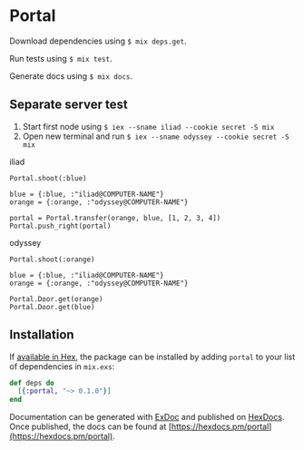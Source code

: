 # Portal

Download dependencies using `$ mix deps.get`.

Run tests using `$ mix test`.

Generate docs using `$ mix docs`.

## Separate server test
1. Start first node using `$ iex --sname iliad --cookie secret -S mix`
2. Open new terminal and run `$ iex --sname odyssey --cookie secret -S mix`

iliad
```
Portal.shoot(:blue)

blue = {:blue, :"iliad@COMPUTER-NAME"}
orange = {:orange, :"odyssey@COMPUTER-NAME"}

portal = Portal.transfer(orange, blue, [1, 2, 3, 4])
Portal.push_right(portal)
```

odyssey
```
Portal.shoot(:orange)

blue = {:blue, :"iliad@COMPUTER-NAME"}
orange = {:orange, :"odyssey@COMPUTER-NAME"}

Portal.Door.get(orange)
Portal.Door.get(blue)
```


## Installation

If [available in Hex](https://hex.pm/docs/publish), the package can be installed
by adding `portal` to your list of dependencies in `mix.exs`:

```elixir
def deps do
  [{:portal, "~> 0.1.0"}]
end
```

Documentation can be generated with [ExDoc](https://github.com/elixir-lang/ex_doc)
and published on [HexDocs](https://hexdocs.pm). Once published, the docs can
be found at [https://hexdocs.pm/portal](https://hexdocs.pm/portal).

